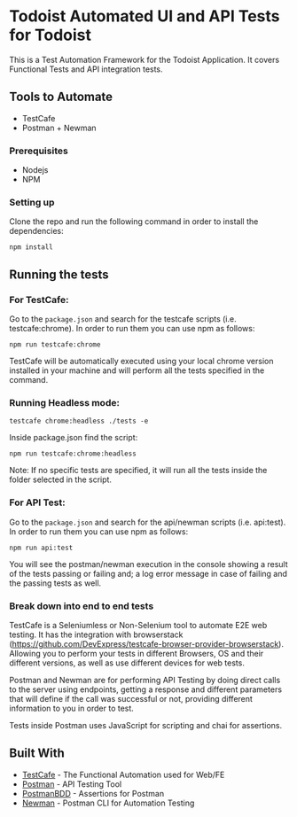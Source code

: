 # Todoist Automated UI and API Tests for Todoist

This is a Test Automation Framework for the Todoist Application. It covers Functional Tests and API integration tests.

## Tools to Automate

* TestCafe
* Postman + Newman

### Prerequisites

* Nodejs
* NPM

### Setting up

Clone the repo and run the following command in order to install the dependencies:

```
npm install
```

## Running the tests

### For TestCafe:
Go to the `package.json` and search for the testcafe scripts (i.e. testcafe:chrome). In order to run them you can use npm as follows:

```
npm run testcafe:chrome
```

TestCafe will be automatically executed using your local chrome version installed in your machine and will perform all the tests specified in the command.

### Running Headless mode:

```
testcafe chrome:headless ./tests -e
```

Inside package.json find the script:

```
npm run testcafe:chrome:headless
```

Note: If no specific tests are specified, it will run all the tests inside the folder selected in the script.

### For API Test:
Go to the `package.json` and search for the api/newman scripts (i.e. api:test). In order to run them you can use npm as follows:

```
npm run api:test
```

You will see the postman/newman execution in the console showing a result of the tests passing or failing and; a log error message in case of failing and the passing tests as well.

### Break down into end to end tests

TestCafe is a Seleniumless or Non-Selenium tool to automate E2E web testing.
It has the integration with browserstack (https://github.com/DevExpress/testcafe-browser-provider-browserstack). Allowing you to perform your tests in different Browsers, OS and their different versions, as well as use different devices for web tests.

Postman and Newman are for performing API Testing by doing direct calls to the server using endpoints, getting a response and different parameters that will define if the call was successful or not, providing different information to you in order to test.

Tests inside Postman uses JavaScript for scripting and chai for assertions.

## Built With

* [TestCafe](https://devexpress.github.io/testcafe/) - The Functional Automation used for Web/FE
* [Postman](https://www.getpostman.com/) - API Testing Tool
* [PostmanBDD](https://www.npmjs.com/package/postman-bdd) - Assertions for Postman
* [Newman](https://www.npmjs.com/package/newman) - Postman CLI for Automation Testing
